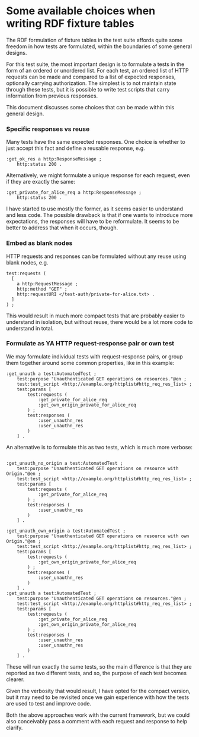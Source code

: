 # Some available choices when writing RDF fixture tables

The RDF formulation of fixture tables in the test suite affords quite
some freedom in how tests are formulated, within the boundaries of
some general designs.

For this test suite, the most important design is to formulate a tests
in the form of an ordered or unordered list. For each test, an ordered
list of HTTP requests can be made and compared to a list of expected
responses, optionally carrying authorization. The simplest is to not
maintain state through these tests, but it is possible to write test
scripts that carry information from previous responses.

This document discusses some choices that can be made within this
general design.

### Specific responses vs reuse

Many tests have the same expected responses. One choice is whether to
just accept this fact and define a reusable response, e.g.

```turtle
:get_ok_res a http:ResponseMessage ;
    http:status 200 .
```

Alternatively, we might formulate a unique response for each request,
even if they are exactly the same:

```turtle
:get_private_for_alice_req a http:ResponseMessage ;
    http:status 200 .
```

I have started to use mostly the former, as it seems easier to
understand and less code. The possible drawback is that if one wants
to introduce more expectations, the responses will have to be
reformulate. It seems to be better to address that when it occurs, though.

### Embed as blank nodes

HTTP requests and responses can be formulated without any reuse using
blank nodes, e.g. 

```turtle
test:requests (
  [ 
    a http:RequestMessage ;
    http:method "GET" ;
    http:requestURI </test-auth/private-for-alice.txt> .
  ]
) ;
```

This would result in much more compact tests that are probably easier
to understand in isolation, but without reuse, there would be a lot
more code to understand in total.

### Formulate as YA HTTP request-response pair or own test

We may formulate individual tests with request-response pairs, or
group them together around some common properties, like in this
example:

```turtle
:get_unauth a test:AutomatedTest ;
    test:purpose "Unauthenticated GET operations on resources."@en ;
    test:test_script <http://example.org/httplist#http_req_res_list> ;
    test:params [
        test:requests (
            :get_private_for_alice_req
            :get_own_origin_private_for_alice_req
        ) ;
        test:responses (
            :user_unauthn_res
            :user_unauthn_res
        )
    ] .
```

An alternative is to formulate this as two tests, which is much more
verbose:

```turtle

:get_unauth_no_origin a test:AutomatedTest ;
    test:purpose "Unauthenticated GET operations on resource with Origin."@en ;
    test:test_script <http://example.org/httplist#http_req_res_list> ;
    test:params [
        test:requests (
            :get_private_for_alice_req
        ) ;
        test:responses (
            :user_unauthn_res
        )
    ] .

:get_unauth_own_origin a test:AutomatedTest ;
    test:purpose "Unauthenticated GET operations on resource with own Origin."@en ;
    test:test_script <http://example.org/httplist#http_req_res_list> ;
    test:params [
        test:requests (
            :get_own_origin_private_for_alice_req
        ) ;
        test:responses (
            :user_unauthn_res
        )
    ] .
:get_unauth a test:AutomatedTest ;
    test:purpose "Unauthenticated GET operations on resources."@en ;
    test:test_script <http://example.org/httplist#http_req_res_list> ;
    test:params [
        test:requests (
            :get_private_for_alice_req
            :get_own_origin_private_for_alice_req
        ) ;
        test:responses (
            :user_unauthn_res
            :user_unauthn_res
        )
    ] .
```

These will run exactly the same tests, so the main difference is that
they are reported as two different tests, and so, the purpose of each
test becomes clearer.

Given the verbosity that would result, I have opted for the compact
version, but it may need to be revisited once we gain experience with
how the tests are used to test and improve code.

Both the above approaches work with the current framework, but we
could also conceivably pass a comment with each request and response
to help clarify. 
